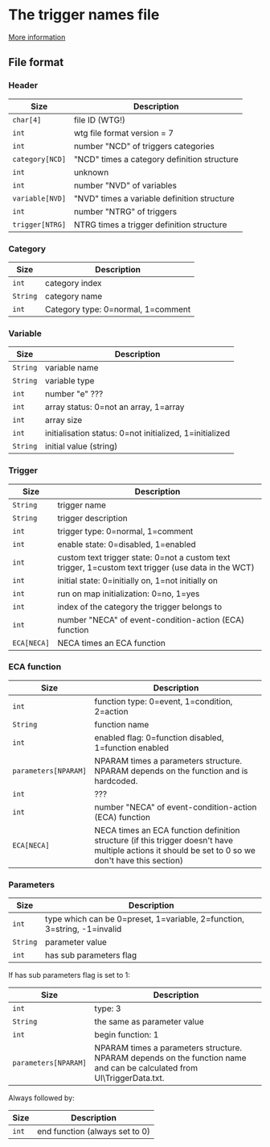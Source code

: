 # The trigger names file

[More information](https://www.hiveworkshop.com/threads/warcraft-3-trigger-format-specification-wtg.294491/) 

## File format
### Header
| Size | Description |
|------|----------|
| `char[4]` | file ID (WTG!) |
| `int` | wtg file format version = 7 |
| `int` | number "NCD" of triggers categories |
| `category[NCD]` | "NCD" times a category definition structure |
| `int` | unknown |
| `int` | number "NVD" of variables |
| `variable[NVD]` | "NVD" times a variable definition structure |
| `int` | number "NTRG" of triggers |
| `trigger[NTRG]` | NTRG times a trigger definition structure |

### Category
| Size | Description |
|------|----------|
| `int` | category index |
| `String` | category name |
| `int` | Category type: 0=normal, 1=comment |

### Variable
| Size | Description |
|------|----------|
| `String` | variable name |
| `String` | variable type |
| `int` | number "e" ??? |
| `int` | array status: 0=not an array, 1=array |
| `int` | array size |
| `int` | initialisation status: 0=not initialized, 1=initialized |
| `String` | initial value (string) |

### Trigger
| Size | Description |
|------|----------|
| `String` | trigger name |
| `String` | trigger description |
| `int` | trigger type: 0=normal, 1=comment |
| `int` | enable state: 0=disabled, 1=enabled |
| `int` | custom text trigger state: 0=not a custom text trigger, 1=custom text trigger (use data in the WCT) |
| `int` | initial state: 0=initially on, 1=not initially on |
| `int` | run on map initialization: 0=no, 1=yes |
| `int` | index of the category the trigger belongs to |
| `int` | number "NECA" of event-condition-action (ECA) function |
| `ECA[NECA]` | NECA times an ECA function  |


### ECA function
| Size | Description |
|------|----------|
| `int` | function type: 0=event, 1=condition, 2=action |
| `String` | function name |
| `int` | enabled flag: 0=function disabled, 1=function enabled |
| `parameters[NPARAM]` | NPARAM times a parameters structure. NPARAM depends on the function and is hardcoded. |
| `int` | ??? |
| `int` | number "NECA" of event-condition-action (ECA) function |
| `ECA[NECA]` | NECA times an ECA function definition structure (if this trigger doesn't have multiple actions it should be set to 0 so we don't have this section) |

### Parameters
| Size | Description |
|------|----------|
| `int` | type which can be 0=preset, 1=variable, 2=function, 3=string, -1=invalid |
| `String` | parameter value |
| `int` | has sub parameters flag |

If has sub parameters flag is set to 1:

| Size | Description |
|------|----------|
| `int` | type: 3 |
| `String` | the same as parameter value |
| `int` | begin function: 1 |
| `parameters[NPARAM]` | NPARAM times a parameters structure. NPARAM depends on the function name and can be calculated from UI\\TriggerData.txt. |

Always followed by:

| Size | Description |
|------|----------|
| `int` | end function (always set to 0) |
